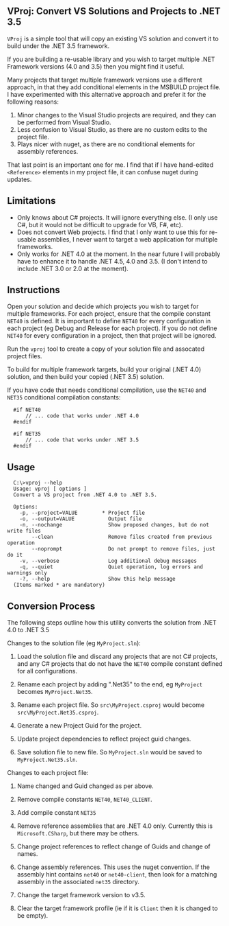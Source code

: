 ## VProj: Convert VS Solutions and Projects to .NET 3.5 ##

`VProj` is a simple tool that will copy an existing VS solution and convert it to build under the .NET 3.5 framework.

If you are building a re-usable library and you wish to target multiple .NET Framework versions (4.0 and 3.5) then you might find it useful.

Many projects that target multiple framework versions use a different approach, in that they add conditional elements in the MSBUILD project file. I have experimented
with this alternative approach and prefer it for the following reasons:

1. Minor changes to the Visual Studio projects are required, and they can be performed from Visual Studio.
2. Less confusion to Visual Studio, as there are no custom edits to the project file.
3. Plays nicer with nuget, as there are no conditional elements for assembly references.

That last point is an important one for me. I find that if I have hand-edited `<Reference>` elements in my project file, it can confuse nuget during updates.

## Limitations ##

* Only knows about C# projects. It will ignore everything else. (I only use C#, but it would not be difficult to upgrade for VB, F#, etc).
* Does not convert Web projects. I find that I only want to use this for re-usable assemblies, I never want to target a web application for multiple frameworks.
* Only works for .NET 4.0 at the moment. In the near future I will probably have to enhance it to handle .NET 4.5, 4.0 and 3.5. (I don't intend to include .NET 3.0 or 2.0 at the moment).

## Instructions ##

Open your solution and decide which projects you wish to target for multiple frameworks. For each project, ensure that the compile constant `NET40`
is defined. It is important to define `NET40` for every configuration in each project (eg Debug and Release for each project). If you do not define
`NET40` for every configuration in a project, then that project will be ignored.

Run the `vproj` tool to create a copy of your solution file and assocated project files.

To build for multiple framework targets, build your original (.NET 4.0) solution, and then build your copied (.NET 3.5) solution.

If you have code that needs conditional compilation, use the `NET40` and `NET35` conditional compilation constants:

```
  #if NET40
      // ... code that works under .NET 4.0
  #endif
  
  #if NET35
      // ... code that works under .NET 3.5
  #endif
```

## Usage ##

```
  C:\>vproj --help
  Usage: vproj [ options ]
  Convert a VS project from .NET 4.0 to .NET 3.5.
  
  Options:
    -p, --project=VALUE        * Project file
    -o, --output=VALUE           Output file
    -n, --nochange               Show proposed changes, but do not write files
        --clean                  Remove files created from previous operation
        --noprompt               Do not prompt to remove files, just do it
    -v, --verbose                Log additional debug messages
    -q, --quiet                  Quiet operation, log errors and warnings only
    -?, --help                   Show this help message
  (Items marked * are mandatory)
```

## Conversion Process ##

The following steps outline how this utility converts the solution from .NET 4.0 to .NET 3.5

Changes to the solution file (eg `MyProject.sln`):

1. Load the solution file and discard any projects that are not C# projects, and any C# projects that do not have 
   the `NET40` compile constant defined for all configurations.

2. Rename each project by adding ".Net35" to the end, eg `MyProject` becomes `MyProject.Net35`.

3. Rename each project file. So `src\MyProject.csproj` would become `src\MyProject.Net35.csproj`.

4. Generate a new Project Guid for the project.

5. Update project dependencies to reflect project guid changes.

6. Save solution file to new file. So `MyProject.sln` would be saved to `MyProject.Net35.sln`.

Changes to each project file:

1. Name changed and Guid changed as per above.

2. Remove compile constants `NET40`, `NET40_CLIENT`.

3. Add compile constant `NET35`

4. Remove reference assemblies that are .NET 4.0 only. Currently this is `Microsoft.CSharp`, but there may be others.

5. Change project references to reflect change of Guids and change of names.

6. Change assembly references. This uses the nuget convention. If the assembly hint contains `net40` or `net40-client`, then look for a matching assembly in the associated `net35` directory.

7. Change the target framework version to v3.5.

8. Clear the target framework profile (ie if it is `Client` then it is changed to be empty).






